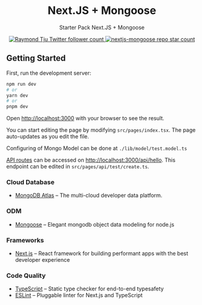 <h1 align="center">Next.JS + Mongoose</h1>
<p align="center">
  Starter Pack Next.JS + Mongoose
</p>

<p align="center">
  <a href="https://twitter.com/raymondtju_">
    <img src="https://img.shields.io/twitter/follow/raymondtju_?style=flat&label=raymondtju_&logo=twitter&color=0bf&logoColor=fff" alt="Raymond Tju Twitter follower count" />
  </a>
  <a href="https://github.com/raymondtju/nextjs-mongoose">
    <img src="https://img.shields.io/github/stars/raymondtju/nextjs-mongoose?label=raymondtju%2Fnextjs-mongoose" alt="nextjs-mongoose repo star count" />
  </a>
</p>

## Getting Started

First, run the development server:

```bash
npm run dev
# or
yarn dev
# or
pnpm dev
```

Open [http://localhost:3000](http://localhost:3000) with your browser to see the result.

You can start editing the page by modifying `src/pages/index.tsx`. The page auto-updates as you edit the file.

Configuring of Mongo Model can be done at `./lib/model/test.model.ts`

[API routes](https://nextjs.org/docs/api-routes/introduction) can be accessed on [http://localhost:3000/api/hello](http://localhost:3000/api/hello). This endpoint can be edited in `src/pages/api/test/create.ts`.

### Cloud Database

- [MongoDB Atlas](https://www.mongodb.com/atlas) – The multi-cloud developer data platform.

### ODM

- [Mongoose](https://mongoosejs.com/) – Elegant mongodb object data modeling for node.js

### Frameworks

- [Next.js](https://nextjs.org/) – React framework for building performant apps with the best developer experience

### Code Quality

- [TypeScript](https://www.typescriptlang.org/) – Static type checker for end-to-end typesafety
- [ESLint](https://eslint.org/) – Pluggable linter for Next.js and TypeScript
